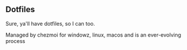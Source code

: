 ## Dotfiles

Sure, ya'll have dotfiles, so I can too.

Managed by chezmoi for windowz, linux, macos and is an ever-evolving process
